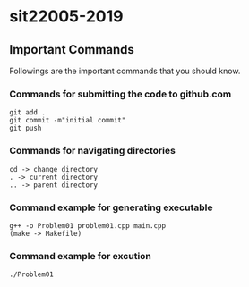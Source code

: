 # sit22005-2019

## Important Commands
Followings are the important commands that you should know.

### Commands for submitting the code to github.com
```
git add .
git commit -m"initial commit"
git push
```

### Commands for navigating directories
```
cd -> change directory
. -> current directory
.. -> parent directory
```

### Command example for generating executable
```
g++ -o Problem01 problem01.cpp main.cpp 
(make -> Makefile)
```

### Command example for excution
```
./Problem01
```